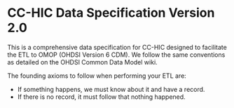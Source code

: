 # CC-HIC Data Specification Version 2.0

This is a comprehensive data specification for CC-HIC designed to facilitate the ETL to OMOP (OHDSI Version 6 CDM). We follow the same conventions as detailed on the OHDSI Common Data Model wiki.

The founding axioms to follow when performing your ETL are:
- If something happens, we must know about it and have a record.
- If there is no record, it must follow that nothing happened.
